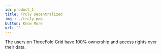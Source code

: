 ```yaml
---
id: product_1
title: Truly Decentralized
img : ./truly.png
button: Know More
url: ''
---
```

The users on ThreeFold Grid have 100% ownership and  access rights over their data.
